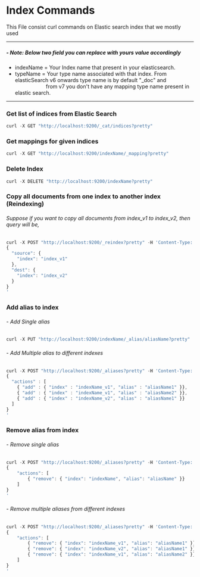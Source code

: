 # Index Commands
This File consist curl commands on Elastic search index that we mostly used
***
##### - Note: Below two field you can replace with yours value accordingly <br/>
- indexName = Your Index name that present in your elasticsearch.
- typeName = Your type name associated with that index. From elasticSearch v6 onwards type name is by default "_doc" and <br/>
             &nbsp;&nbsp;&nbsp;&nbsp;&nbsp;&nbsp;&nbsp;&nbsp;&nbsp;&nbsp;&nbsp;&nbsp;&nbsp;&nbsp;&nbsp;&nbsp;&nbsp;&nbsp;&nbsp;&nbsp; from v7 you don't have any mapping type name present in elastic search.
***
### Get list of indices from Elastic Search
  ```javascript
  curl -X GET "http://localhost:9200/_cat/indices?pretty"
  ```
  
### Get mappings for given indices
  ```javascript
  curl -X GET "http://localhost:9200/indexName/_mapping?pretty"
  ```

### Delete Index
  ```javascript
  curl -X DELETE "http://localhost:9200/indexName?pretty"
  ```

### Copy all documents from one index to another index (Reindexing)
###### Suppose if you want to copy all documents from index_v1 to index_v2, then query will be,
  ```javascript
  curl -X POST "http://localhost:9200/_reindex?pretty" -H 'Content-Type: application/json' -d'
  {
    "source": {
      "index": "index_v1"
    },
    "dest": {
      "index": "index_v2"
    }
  }
  '
  ```
  
### Add alias to index
###### - Add Single alias
  ```javascript
  curl -X PUT "http://localhost:9200/indexName/_alias/aliasName?pretty"
  ```
###### - Add Multiple alias to different indexes
  ```javascript
  curl -X POST "http://localhost:9200/_aliases?pretty" -H 'Content-Type: application/json' -d'
  {
    "actions" : [
      { "add" : { "index" : "indexName_v1", "alias" : "aliasName1" }},
      { "add" : { "index" : "indexName_v1", "alias" : "aliasName2" }},
      { "add" : { "index" : "indexName_v2", "alias" : "aliasName1" }}
    ]
  }
  '
  ```

### Remove alias from index
###### - Remove single alias
  ```javascript
  curl -X POST "http://localhost:9200/_aliases?pretty" -H 'Content-Type: application/json' -d'
  {
      "actions": [
          { "remove": { "index": "indexName", "alias": "aliasName" }}
      ]
  }
  '
  ```
###### - Remove multiple aliases from different indexes
  ```javascript
  curl -X POST "http://localhost:9200/_aliases?pretty" -H 'Content-Type: application/json' -d'
  {
      "actions": [
          { "remove": { "index": "indexName_v1", "alias": "aliasName1" }},
          { "remove": { "index": "indexName_v2", "alias": "aliasName1" }},
          { "remove": { "index": "indexName_v1", "alias": "aliasName2" }}
      ]
  }
  '
  ```
 
